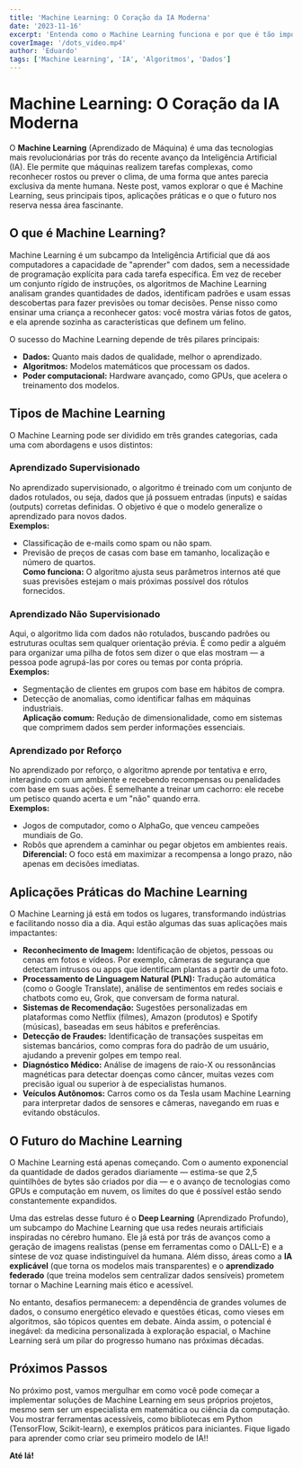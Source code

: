```yaml
---
title: 'Machine Learning: O Coração da IA Moderna'
date: '2023-11-16'
excerpt: 'Entenda como o Machine Learning funciona e por que é tão importante para o avanço da Inteligência Artificial.'
coverImage: '/dots_video.mp4'
author: 'Eduardo'
tags: ['Machine Learning', 'IA', 'Algoritmos', 'Dados']
---
```


# Machine Learning: O Coração da IA Moderna

O **Machine Learning** (Aprendizado de Máquina) é uma das tecnologias mais revolucionárias por trás do recente avanço da Inteligência Artificial (IA). Ele permite que máquinas realizem tarefas complexas, como reconhecer rostos ou prever o clima, de uma forma que antes parecia exclusiva da mente humana. Neste post, vamos explorar o que é Machine Learning, seus principais tipos, aplicações práticas e o que o futuro nos reserva nessa área fascinante.

## O que é Machine Learning?

Machine Learning é um subcampo da Inteligência Artificial que dá aos computadores a capacidade de "aprender" com dados, sem a necessidade de programação explícita para cada tarefa específica. Em vez de receber um conjunto rígido de instruções, os algoritmos de Machine Learning analisam grandes quantidades de dados, identificam padrões e usam essas descobertas para fazer previsões ou tomar decisões. Pense nisso como ensinar uma criança a reconhecer gatos: você mostra várias fotos de gatos, e ela aprende sozinha as características que definem um felino.

O sucesso do Machine Learning depende de três pilares principais:  
- **Dados:** Quanto mais dados de qualidade, melhor o aprendizado.  
- **Algoritmos:** Modelos matemáticos que processam os dados.  
- **Poder computacional:** Hardware avançado, como GPUs, que acelera o treinamento dos modelos.

## Tipos de Machine Learning

O Machine Learning pode ser dividido em três grandes categorias, cada uma com abordagens e usos distintos:

### Aprendizado Supervisionado
No aprendizado supervisionado, o algoritmo é treinado com um conjunto de dados rotulados, ou seja, dados que já possuem entradas (inputs) e saídas (outputs) corretas definidas. O objetivo é que o modelo generalize o aprendizado para novos dados.  
**Exemplos:**  
- Classificação de e-mails como spam ou não spam.  
- Previsão de preços de casas com base em tamanho, localização e número de quartos.  
**Como funciona:** O algoritmo ajusta seus parâmetros internos até que suas previsões estejam o mais próximas possível dos rótulos fornecidos.

### Aprendizado Não Supervisionado
Aqui, o algoritmo lida com dados não rotulados, buscando padrões ou estruturas ocultas sem qualquer orientação prévia. É como pedir a alguém para organizar uma pilha de fotos sem dizer o que elas mostram — a pessoa pode agrupá-las por cores ou temas por conta própria.  
**Exemplos:**  
- Segmentação de clientes em grupos com base em hábitos de compra.  
- Detecção de anomalias, como identificar falhas em máquinas industriais.  
**Aplicação comum:** Redução de dimensionalidade, como em sistemas que comprimem dados sem perder informações essenciais.

### Aprendizado por Reforço
No aprendizado por reforço, o algoritmo aprende por tentativa e erro, interagindo com um ambiente e recebendo recompensas ou penalidades com base em suas ações. É semelhante a treinar um cachorro: ele recebe um petisco quando acerta e um "não" quando erra.  
**Exemplos:**  
- Jogos de computador, como o AlphaGo, que venceu campeões mundiais de Go.  
- Robôs que aprendem a caminhar ou pegar objetos em ambientes reais.  
**Diferencial:** O foco está em maximizar a recompensa a longo prazo, não apenas em decisões imediatas.

## Aplicações Práticas do Machine Learning

O Machine Learning já está em todos os lugares, transformando indústrias e facilitando nosso dia a dia. Aqui estão algumas das suas aplicações mais impactantes:

- **Reconhecimento de Imagem:** Identificação de objetos, pessoas ou cenas em fotos e vídeos. Por exemplo, câmeras de segurança que detectam intrusos ou apps que identificam plantas a partir de uma foto.  
- **Processamento de Linguagem Natural (PLN):** Tradução automática (como o Google Translate), análise de sentimentos em redes sociais e chatbots como eu, Grok, que conversam de forma natural.  
- **Sistemas de Recomendação:** Sugestões personalizadas em plataformas como Netflix (filmes), Amazon (produtos) e Spotify (músicas), baseadas em seus hábitos e preferências.  
- **Detecção de Fraudes:** Identificação de transações suspeitas em sistemas bancários, como compras fora do padrão de um usuário, ajudando a prevenir golpes em tempo real.  
- **Diagnóstico Médico:** Análise de imagens de raio-X ou ressonâncias magnéticas para detectar doenças como câncer, muitas vezes com precisão igual ou superior à de especialistas humanos.  
- **Veículos Autônomos:** Carros como os da Tesla usam Machine Learning para interpretar dados de sensores e câmeras, navegando em ruas e evitando obstáculos.

## O Futuro do Machine Learning

O Machine Learning está apenas começando. Com o aumento exponencial da quantidade de dados gerados diariamente — estima-se que 2,5 quintilhões de bytes são criados por dia — e o avanço de tecnologias como GPUs e computação em nuvem, os limites do que é possível estão sendo constantemente expandidos.  

Uma das estrelas desse futuro é o **Deep Learning** (Aprendizado Profundo), um subcampo do Machine Learning que usa redes neurais artificiais inspiradas no cérebro humano. Ele já está por trás de avanços como a geração de imagens realistas (pense em ferramentas como o DALL-E) e a síntese de voz quase indistinguível da humana. Além disso, áreas como a **IA explicável** (que torna os modelos mais transparentes) e o **aprendizado federado** (que treina modelos sem centralizar dados sensíveis) prometem tornar o Machine Learning mais ético e acessível.

No entanto, desafios permanecem: a dependência de grandes volumes de dados, o consumo energético elevado e questões éticas, como vieses em algoritmos, são tópicos quentes em debate. Ainda assim, o potencial é inegável: da medicina personalizada à exploração espacial, o Machine Learning será um pilar do progresso humano nas próximas décadas.

## Próximos Passos

No próximo post, vamos mergulhar em como você pode começar a implementar soluções de Machine Learning em seus próprios projetos, mesmo sem ser um especialista em matemática ou ciência da computação. Vou mostrar ferramentas acessíveis, como bibliotecas em Python (TensorFlow, Scikit-learn), e exemplos práticos para iniciantes. Fique ligado para aprender como criar seu primeiro modelo de IA!!

**Até lá!**
